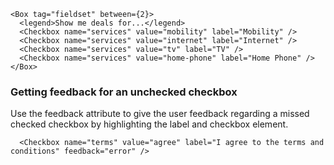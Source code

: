 ```
<Box tag="fieldset" between={2}>
  <legend>Show me deals for...</legend>
  <Checkbox name="services" value="mobility" label="Mobility" />
  <Checkbox name="services" value="internet" label="Internet" />
  <Checkbox name="services" value="tv" label="TV" />
  <Checkbox name="services" value="home-phone" label="Home Phone" />
</Box>
```


### Getting feedback for an unchecked checkbox

Use the feedback attribute to give the user feedback regarding a missed checked checkbox by highlighting the label and checkbox element.


```
  <Checkbox name="terms" value="agree" label="I agree to the terms and conditions" feedback="error" />
```
